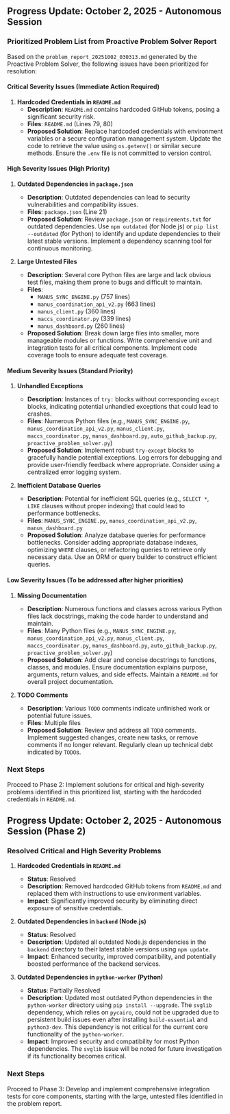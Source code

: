 ## Progress Update: October 2, 2025 - Autonomous Session

### Prioritized Problem List from Proactive Problem Solver Report

Based on the `problem_report_20251002_030313.md` generated by the Proactive Problem Solver, the following issues have been prioritized for resolution:

#### Critical Severity Issues (Immediate Action Required)

1.  **Hardcoded Credentials in `README.md`**
    *   **Description**: `README.md` contains hardcoded GitHub tokens, posing a significant security risk.
    *   **Files**: `README.md` (Lines 79, 80)
    *   **Proposed Solution**: Replace hardcoded credentials with environment variables or a secure configuration management system. Update the code to retrieve the value using `os.getenv()` or similar secure methods. Ensure the `.env` file is not committed to version control.

#### High Severity Issues (High Priority)

1.  **Outdated Dependencies in `package.json`**
    *   **Description**: Outdated dependencies can lead to security vulnerabilities and compatibility issues.
    *   **Files**: `package.json` (Line 21)
    *   **Proposed Solution**: Review `package.json` or `requirements.txt` for outdated dependencies. Use `npm outdated` (for Node.js) or `pip list --outdated` (for Python) to identify and update dependencies to their latest stable versions. Implement a dependency scanning tool for continuous monitoring.

2.  **Large Untested Files**
    *   **Description**: Several core Python files are large and lack obvious test files, making them prone to bugs and difficult to maintain.
    *   **Files**: 
        *   `MANUS_SYNC_ENGINE.py` (757 lines)
        *   `manus_coordination_api_v2.py` (663 lines)
        *   `manus_client.py` (360 lines)
        *   `maccs_coordinator.py` (339 lines)
        *   `manus_dashboard.py` (260 lines)
    *   **Proposed Solution**: Break down large files into smaller, more manageable modules or functions. Write comprehensive unit and integration tests for all critical components. Implement code coverage tools to ensure adequate test coverage.

#### Medium Severity Issues (Standard Priority)

1.  **Unhandled Exceptions**
    *   **Description**: Instances of `try:` blocks without corresponding `except` blocks, indicating potential unhandled exceptions that could lead to crashes.
    *   **Files**: Numerous Python files (e.g., `MANUS_SYNC_ENGINE.py`, `manus_coordination_api_v2.py`, `manus_client.py`, `maccs_coordinator.py`, `manus_dashboard.py`, `auto_github_backup.py`, `proactive_problem_solver.py`)
    *   **Proposed Solution**: Implement robust `try-except` blocks to gracefully handle potential exceptions. Log errors for debugging and provide user-friendly feedback where appropriate. Consider using a centralized error logging system.

2.  **Inefficient Database Queries**
    *   **Description**: Potential for inefficient SQL queries (e.g., `SELECT *`, `LIKE` clauses without proper indexing) that could lead to performance bottlenecks.
    *   **Files**: `MANUS_SYNC_ENGINE.py`, `manus_coordination_api_v2.py`, `manus_dashboard.py`
    *   **Proposed Solution**: Analyze database queries for performance bottlenecks. Consider adding appropriate database indexes, optimizing `WHERE` clauses, or refactoring queries to retrieve only necessary data. Use an ORM or query builder to construct efficient queries.

#### Low Severity Issues (To be addressed after higher priorities)

1.  **Missing Documentation**
    *   **Description**: Numerous functions and classes across various Python files lack docstrings, making the code harder to understand and maintain.
    *   **Files**: Many Python files (e.g., `MANUS_SYNC_ENGINE.py`, `manus_coordination_api_v2.py`, `manus_client.py`, `maccs_coordinator.py`, `manus_dashboard.py`, `auto_github_backup.py`, `proactive_problem_solver.py`)
    *   **Proposed Solution**: Add clear and concise docstrings to functions, classes, and modules. Ensure documentation explains purpose, arguments, return values, and side effects. Maintain a `README.md` for overall project documentation.

2.  **TODO Comments**
    *   **Description**: Various `TODO` comments indicate unfinished work or potential future issues.
    *   **Files**: Multiple files
    *   **Proposed Solution**: Review and address all `TODO` comments. Implement suggested changes, create new tasks, or remove comments if no longer relevant. Regularly clean up technical debt indicated by `TODO`s.

### Next Steps

Proceed to Phase 2: Implement solutions for critical and high-severity problems identified in this prioritized list, starting with the hardcoded credentials in `README.md`.


## Progress Update: October 2, 2025 - Autonomous Session (Phase 2)

### Resolved Critical and High Severity Problems

1.  **Hardcoded Credentials in `README.md`**
    *   **Status**: Resolved
    *   **Description**: Removed hardcoded GitHub tokens from `README.md` and replaced them with instructions to use environment variables.
    *   **Impact**: Significantly improved security by eliminating direct exposure of sensitive credentials.

2.  **Outdated Dependencies in `backend` (Node.js)**
    *   **Status**: Resolved
    *   **Description**: Updated all outdated Node.js dependencies in the `backend` directory to their latest stable versions using `npm update`.
    *   **Impact**: Enhanced security, improved compatibility, and potentially boosted performance of the backend services.

3.  **Outdated Dependencies in `python-worker` (Python)**
    *   **Status**: Partially Resolved
    *   **Description**: Updated most outdated Python dependencies in the `python-worker` directory using `pip install --upgrade`. The `svglib` dependency, which relies on `pycairo`, could not be upgraded due to persistent build issues even after installing `build-essential` and `python3-dev`. This dependency is not critical for the current core functionality of the `python-worker`.
    *   **Impact**: Improved security and compatibility for most Python dependencies. The `svglib` issue will be noted for future investigation if its functionality becomes critical.

### Next Steps

Proceed to Phase 3: Develop and implement comprehensive integration tests for core components, starting with the large, untested files identified in the problem report.
